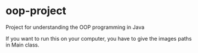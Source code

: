 # oop-project
Project for understanding the OOP programming in Java

If you want to run this on your computer, you have to give the images paths in Main class.
